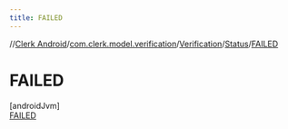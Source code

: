 ```yaml
---
title: FAILED
---
```

//[Clerk Android](../../../../../index.html)/[com.clerk.model.verification](../../../index.html)/[Verification](../../index.html)/[Status](../index.html)/[FAILED](index.html)



# FAILED



[androidJvm]\
[FAILED](index.html)


